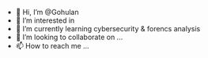 - 👋 Hi, I’m @Gohulan
- 👀 I’m interested in 
- 🌱 I’m currently learning cybersecurity & forencs analysis
- 💞️ I’m looking to collaborate on ...
- 📫 How to reach me ...

<!---
Gohulan/Gohulan is a ✨ special ✨ repository because its `README.md` (this file) appears on your GitHub profile.
You can click the Preview link to take a look at your changes.
--->
